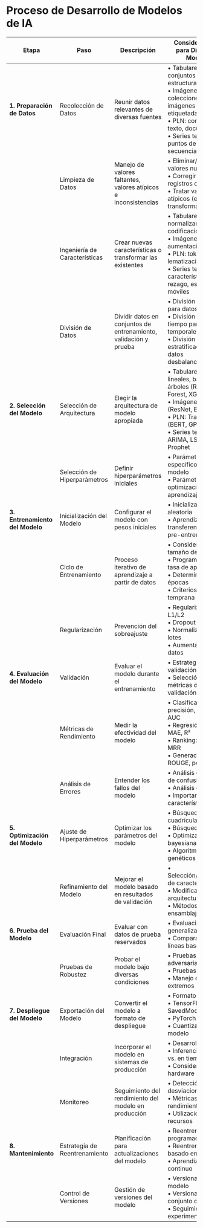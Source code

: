 # Proceso de Desarrollo de Modelos de IA

| Etapa | Paso | Descripción | Consideraciones para Diferentes Modelos |
|-------|------|-------------|----------------------------------------|
| **1. Preparación de Datos** | Recolección de Datos | Reunir datos relevantes de diversas fuentes | • Tabulares: conjuntos de datos estructurados<br>• Imágenes: colecciones de imágenes etiquetadas<br>• PLN: corpus de texto, documentos<br>• Series temporales: puntos de datos secuenciales |
| | Limpieza de Datos | Manejo de valores faltantes, valores atípicos e inconsistencias | • Eliminar/imputar valores nulos<br>• Corregir o eliminar registros corruptos<br>• Tratar valores atípicos (eliminación, transformación, etc.) |
| | Ingeniería de Características | Crear nuevas características o transformar las existentes | • Tabulares: normalización, codificación one-hot<br>• Imágenes: aumentación, recorte<br>• PLN: tokenización, lematización<br>• Series temporales: características de rezago, estadísticas móviles |
| | División de Datos | Dividir datos en conjuntos de entrenamiento, validación y prueba | • División aleatoria para datos i.i.d.<br>• División basada en tiempo para series temporales<br>• División estratificada para datos desbalanceados |
| **2. Selección del Modelo** | Selección de Arquitectura | Elegir la arquitectura de modelo apropiada | • Tabulares: modelos lineales, basados en árboles (Random Forest, XGBoost)<br>• Imágenes: CNNs (ResNet, EfficientNet)<br>• PLN: Transformers (BERT, GPT)<br>• Series temporales: ARIMA, LSTM, Prophet |
| | Selección de Hiperparámetros | Definir hiperparámetros iniciales | • Parámetros específicos del modelo<br>• Parámetros de optimización (tasa de aprendizaje, etc.) |
| **3. Entrenamiento del Modelo** | Inicialización del Modelo | Configurar el modelo con pesos iniciales | • Inicialización aleatoria<br>• Aprendizaje por transferencia (pesos pre-entrenados) |
| | Ciclo de Entrenamiento | Proceso iterativo de aprendizaje a partir de datos | • Consideraciones de tamaño de lote<br>• Programación de tasa de aprendizaje<br>• Determinación de épocas<br>• Criterios de parada temprana |
| | Regularización | Prevención del sobreajuste | • Regularización L1/L2<br>• Dropout<br>• Normalización por lotes<br>• Aumentación de datos |
| **4. Evaluación del Modelo** | Validación | Evaluar el modelo durante el entrenamiento | • Estrategias de validación cruzada<br>• Selección de métricas de validación |
| | Métricas de Rendimiento | Medir la efectividad del modelo | • Clasificación: precisión, recall, F1, AUC<br>• Regresión: MSE, MAE, R²<br>• Ranking: NDCG, MRR<br>• Generación: BLEU, ROUGE, perplejidad |
| | Análisis de Errores | Entender los fallos del modelo | • Análisis de matriz de confusión<br>• Análisis de residuos<br>• Importancia de características |
| **5. Optimización del Modelo** | Ajuste de Hiperparámetros | Optimizar los parámetros del modelo | • Búsqueda en cuadrícula<br>• Búsqueda aleatoria<br>• Optimización bayesiana<br>• Algoritmos genéticos |
| | Refinamiento del Modelo | Mejorar el modelo basado en resultados de validación | • Selección/eliminación de características<br>• Modificaciones de arquitectura<br>• Métodos de ensamblaje |
| **6. Prueba del Modelo** | Evaluación Final | Evaluar con datos de prueba reservados | • Evaluación de generalización<br>• Comparación con líneas base |
| | Pruebas de Robustez | Probar el modelo bajo diversas condiciones | • Pruebas adversarias<br>• Pruebas de estrés<br>• Manejo de casos extremos |
| **7. Despliegue del Modelo** | Exportación del Modelo | Convertir el modelo a formato de despliegue | • Formato ONNX<br>• TensorFlow SavedModel<br>• PyTorch JIT<br>• Cuantización del modelo |
| | Integración | Incorporar el modelo en sistemas de producción | • Desarrollo de API<br>• Inferencia por lotes vs. en tiempo real<br>• Consideraciones de hardware |
| | Monitoreo | Seguimiento del rendimiento del modelo en producción | • Detección de desviaciones<br>• Métricas de rendimiento<br>• Utilización de recursos |
| **8. Mantenimiento** | Estrategia de Reentrenamiento | Planificación para actualizaciones del modelo | • Reentrenamiento programado<br>• Reentrenamiento basado en eventos<br>• Aprendizaje continuo |
| | Control de Versiones | Gestión de versiones del modelo | • Versionado del modelo<br>• Versionado del conjunto de datos<br>• Seguimiento de experimentos |
